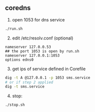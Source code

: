 ## coredns
1. open 1053 for dns service
``` bash
./run.sh
```
2. edit /etc/resolv.conf (optional)
```
nameserver 127.0.0.53
## the port 1053 is open by run.sh
nameserver 127.0.0.1:1053
options edns0 
```
3. get ips of service defined in Corefile
``` bash
dig -t A @127.0.0.1 -p 1053 sms.service
# or if step 2 applied
dig -t sms.service
```
4. stop:
``` bash
./stop.sh
```
